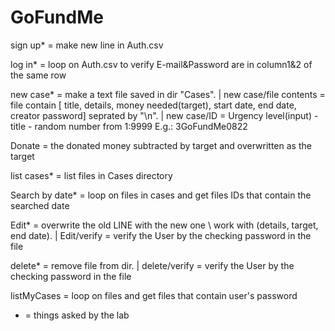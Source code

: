 # GoFundMe
sign up* = make new line in Auth.csv

log in* = loop on Auth.csv to verify E-mail&Password are in column1&2 of the same row

new case* = make a text file saved in dir "Cases". | 
new case/file contents = file contain [ title, details, money needed(target), start date, end date, creator password] seprated by "\n". | 
new case/ID = Urgency level(input) - title - random number from 1:9999  E.g.: 3GoFundMe0822

Donate = the donated money subtracted by target and overwritten as the target

list cases* = list files in Cases directory

Search by date* = loop on files in cases and get files IDs that contain the searched date

Edit* = overwrite the old LINE with the new one \\ work with (details, target, end date). | 
Edit/verify = verify the User by the checking password in the file

delete* = remove file from dir. | 
delete/verify = verify the User by the checking password in the file

listMyCases = loop on files and get files that contain user's password




* = things asked by the lab

